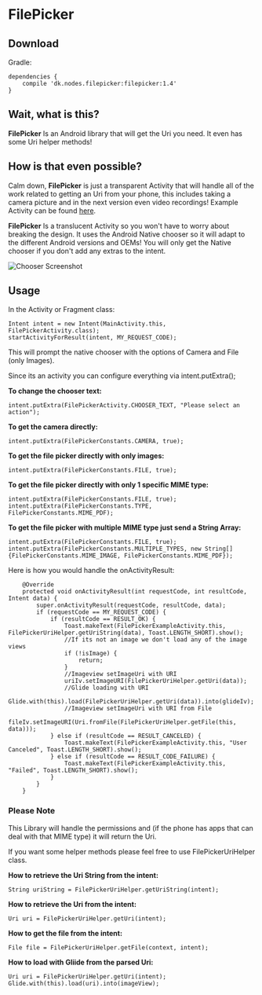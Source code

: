 # FilePicker

## Download
Gradle:
```
dependencies {
    compile 'dk.nodes.filepicker:filepicker:1.4'
}
```

## Wait, what is this?

**FilePicker** Is an Android library that will get the Uri you need. It even has some Uri helper methods!

## How is that even possible?

Calm down, **FilePicker** is just a transparent Activity that will handle all of the work related to getting an Uri from your phone, this includes taking a camera picture and in the next version even video recordings! Example Activity can be found [here](https://github.com/nodes-android/filepicker/blob/master/app/src/main/java/dk/nodes/filepicker/FilePickerExampleActivity.java).

**FilePicker** Is a translucent Activity so you won't have to worry about breaking the design. It uses the Android Native chooser so it will adapt to the different Android versions and OEMs! You will only get the Native chooser if you don't add any extras to the intent.

![Chooser Screenshot](http://cketti.de/img/share-url-to-clipboard/screenshot_share.png)

## Usage

In the Activity or Fragment class:
```
Intent intent = new Intent(MainActivity.this, FilePickerActivity.class);
startActivityForResult(intent, MY_REQUEST_CODE);
```
This will prompt the native chooser with the options of Camera and File (only Images).

Since its an activity you can configure everything via intent.putExtra();

**To change the chooser text:**

```
intent.putExtra(FilePickerActivity.CHOOSER_TEXT, "Please select an action");
```

**To get the camera directly:**

```
intent.putExtra(FilePickerConstants.CAMERA, true);
```

**To get the file picker directly with only images:**

```
intent.putExtra(FilePickerConstants.FILE, true);
```


**To get the file picker directly with only 1 specific MIME type:**
```
intent.putExtra(FilePickerConstants.FILE, true);
intent.putExtra(FilePickerConstants.TYPE, FilePickerConstants.MIME_PDF);
```

**To get the file picker with multiple MIME type just send a String Array:**

```
intent.putExtra(FilePickerConstants.FILE, true);
intent.putExtra(FilePickerConstants.MULTIPLE_TYPES, new String[]{FilePickerConstants.MIME_IMAGE, FilePickerConstants.MIME_PDF});
```

Here is how you would handle the onActivityResult:

```
    @Override
    protected void onActivityResult(int requestCode, int resultCode, Intent data) {
        super.onActivityResult(requestCode, resultCode, data);
        if (requestCode == MY_REQUEST_CODE) {
            if (resultCode == RESULT_OK) {
                Toast.makeText(FilePickerExampleActivity.this, FilePickerUriHelper.getUriString(data), Toast.LENGTH_SHORT).show();
                //If its not an image we don't load any of the image views
                if (!isImage) {
                    return;
                }
                //Imageview setImageUri with URI
                uriIv.setImageURI(FilePickerUriHelper.getUri(data));
                //Glide loading with URI
                Glide.with(this).load(FilePickerUriHelper.getUri(data)).into(glideIv);
                //Imageview setImageUri with URI from File
                fileIv.setImageURI(Uri.fromFile(FilePickerUriHelper.getFile(this, data)));
            } else if (resultCode == RESULT_CANCELED) {
                Toast.makeText(FilePickerExampleActivity.this, "User Canceled", Toast.LENGTH_SHORT).show();
            } else if (resultCode == RESULT_CODE_FAILURE) {
                Toast.makeText(FilePickerExampleActivity.this, "Failed", Toast.LENGTH_SHORT).show();
            }
        }
    }
```


### Please Note

This Library will handle the permissions and (if the phone has apps that can deal with that MIME type) it will return the Uri.

If you want some helper methods please feel free to use FilePickerUriHelper class.

**How to retrieve the Uri String from the intent:**
```
String uriString = FilePickerUriHelper.getUriString(intent);
```

**How to retrieve the Uri from the intent:**
```
Uri uri = FilePickerUriHelper.getUri(intent);
```

**How to get the file from the intent:**
```
File file = FilePickerUriHelper.getFile(context, intent);
```

**How to load with Gliide from the parsed Uri:**
```
Uri uri = FilePickerUriHelper.getUri(intent);
Glide.with(this).load(uri).into(imageView);
```
